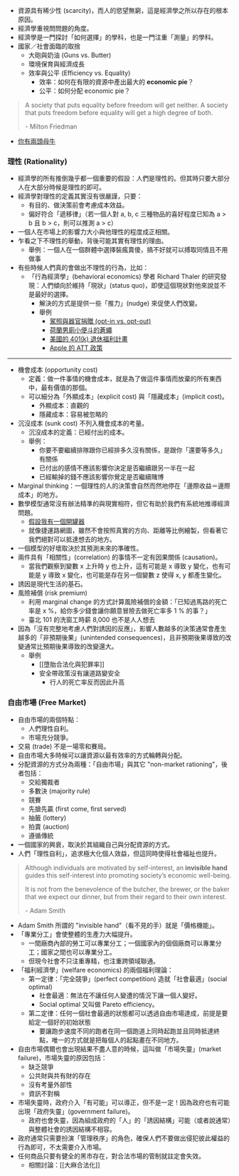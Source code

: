 - 資源具有稀少性 (scarcity)，而人的慾望無窮，這是經濟學之所以存在的根本原因。
- 經濟學重視問問題的角度。
- 經濟學是一門探討「如何選擇」的學科，也是一門注重「測量」的學科。
- 國家／社會面臨的取捨
    - 大砲與奶油 (Guns vs. Butter)
    - 環境保育與經濟成長
    - 效率與公平 (Efficiency vs. Equality)
        - 效率：如何在有限的資源中產出最大的 **economic pie**？
        - 公平：如何分配 economic pie？

>A society that puts equality before freedom will get neither. A society that puts freedom before equality will get a high degree of both.
>
>\- Milton Friedman

- [你有兩頭母牛](https://zh.wikipedia.org/zh-tw/%E4%BD%A0%E6%9C%89%E5%85%A9%E9%A0%AD%E6%AF%8D%E7%89%9B)

### 理性 (Rationality)

- 經濟學的所有推倒幾乎都一個重要的假設：人們是理性的。但其時只要大部分人在大部分時候是理性的即可。
- 經濟學對理性的定義其實沒有很嚴謹，只要：
    - 有目的、做決策前會考慮成本效益。
    - 偏好符合「遞移律」（若一個人對 a, b, c 三種物品的喜好程度已知為 a > b 且 b > c，則可以推測 a > c）
- 一個人在市場上的影響力大小與他理性的程度成正相關。
- 乍看之下不理性的舉動，背後可能其實有理性的理由。
    - 舉例：一個人在一個群體中選擇裝瘋賣傻，搞不好就可以搏取同情且不用做事
- 有些時候人們真的會做出不理性的行為，比如：
    - 「行為經濟學」(behavioral economics) 學者 Richard Thaler 的研究發現：人們傾向於維持「現狀」(status quo)，即使這個現狀對他來說並不是最好的選擇。
        - 解決的方式是提供一些「推力」(nudge) 來促使人們改變。
        - 舉例
            - [駕照與器官捐贈 (opt-in vs. opt-out)](https://www.life-source.org/latest/opt-in-vs-opt-out/)
            - [荷蘭男廁小便斗的蒼蠅](https://www.washingtonpost.com/news/wonk/wp/2017/10/09/whats-a-urinal-fly-and-what-does-it-have-to-with-winning-a-nobel-prize/)
            - [美國的 401(k) 退休福利計畫](https://www.usatoday.com/story/money/personalfinance/2015/08/13/auto-enrollment--401k-plans/30203375/)
            - [Apple 的 ATT 政策](https://support.apple.com/en-us/HT212025)

---

- 機會成本 (opportunity cost)
    - 定義：做一件事情的機會成本，就是為了做這件事情而放棄的所有東西中，最有價值的那個。
    - 可以細分為「外顯成本」(explicit cost) 與「隱藏成本」(implicit cost)。
        - 外顯成本：直觀的
        - 隱藏成本：容易被忽略的
- 沉沒成本 (sunk cost) 不列入機會成本的考量。
    - 沉沒成本的定義：已經付出的成本。
    - 舉例：
        - 你要不要繼續排隊跟你已經排多久沒有關係，是跟你「還要等多久」有關係
        - 已付出的感情不應該影響你決定是否繼續跟另一半在一起
        - 已經輸掉的錢不應該影響你覺定是否繼續賭博
- Marginal thinking：一個理性的人的決策會自然而然地停在「邊際收益＝邊際成本」的地方。
- 數學模型通常沒有辦法精準的與現實相符，但它有助於我們有系統地推導經濟問題。
    - [假設我有一個開罐器](https://zh.wikipedia.org/wiki/%E5%81%87%E8%AE%BE%E6%88%91%E4%BB%AC%E6%9C%89%E4%B8%80%E4%B8%AA%E5%BC%80%E7%BD%90%E5%99%A8)
    - 就像捷運路網圖，雖然不會按照真實的方向、距離等比例繪製，但看著它我們絕對可以抵達想去的地方。
- 一個模型的好壞取決於其預測未來的準確性。
- 兩件具有「相關性」(correlation) 的事情不一定有因果關係 (causation)。
    - 當我們觀察到變數 x 上升時 y 也上升，這有可能是 x 導致 y 變化，也有可能是 y 導致 x 變化，也可能是存在另一個變數 z 使得 x, y 都產生變化。
- 誘因是現代生活的基石。
- 風險補償 (risk premium)
    - 利用 marginal change 的方式計算風險補償的金額：「已知過馬路的死亡率是 x %，給你多少錢會讓你願意冒險去做死亡率多 1 % 的事？」
    - 臺北 101 的洗窗工時薪 8,000 也不是人人想去
- 因為「沒有完整地考慮人們對誘因的反應」，影響人數越多的決策通常會產生越多的「非預期後果」(unintended consequences)，且非預期後果導致的改變通常比預期後果導致的改變還大。
    - 舉例
        - [[墮胎合法化與犯罪率]]
        - 安全帶政策沒有讓道路變安全
            - 行人的死亡率反而因此升高

### 自由市場 (Free Market)

- 自由市場的兩個特點：
    - 人們理性自利。
    - 市場充分競爭。
- 交易 (trade) 不是一場零和賽局。
- 自由市場大多時候可以讓資源以最有效率的方式輪轉與分配。
- 分配資源的方式分為兩種：「自由市場」與其它 "non-market rationing"，後者包括：
    - 交給獨裁者
    - 多數決 (majority rule)
    - 競賽
    - 先搶先贏 (first come, first served)
    - 抽籤 (lottery)
    - 拍賣 (auction)
    - 遵循傳統
- 一個國家的興衰，取決於其組織自己與分配資源的方式。
- 人們「理性自利」，追求極大化個人效益，但這同時使得社會福祉也提升。

>Although individuals are motivated by self-interest, an **invisible hand** guides this self-interest into promoting society’s economic well-being.
>
>It is not from the benevolence of the butcher, the brewer, or the baker that we expect our dinner, but from their regard to their own interest.
>
> \- Adam Smith

- Adam Smith 所謂的 "invisible hand"（看不見的手）就是「價格機能」。
- 「專業分工」會使整體的生產力大幅提升。
    - 一間廠商內部的勞工可以專業分工；一個國家內的個個廠商可以專業分工；國家之間也可以專業分工。
    - 但現今社會不只注重專精，也注重跨領域聯通。
- 「福利經濟學」(welfare economics) 的兩個福利理論：
    - 第一定律：「完全競爭」(perfect competition) 造就「社會最適」(social optimal)
        - 社會最適：無法在不讓任何人變遭的情況下讓一個人變好。
        - Social optimal 又叫做 Pareto efficiency。
    - 第二定律：任何一個社會最適的狀態都可以透過自由市場達成，前提是要給定一個好的初始狀態
        - 要讓跑步速度不同的跑者在同一個跑道上同時起跑並且同時抵達終點，唯一的方式就是把每個人的起點畫在不同地方。
- 自由市場偶爾也會出現結果不盡人意的時候，這叫做「市場失靈」(market failure)，市場失靈的原因包括：
    - 缺乏競爭
    - 公共財與共有財的存在
    - 沒有考量外部性
    - 資訊不對稱
- 市場失靈時，政府介入「有可能」可以導正，但不是一定！因為政府也有可能出現「政府失靈」(government failure)。
    - 政府也會失靈，因為組成政府的「人」的「誘因結構」可能（或者說通常）與整體社會的誘因結構不相容。
- 政府通常只需要扮演「管理秩序」的角色，確保人們不要做出侵犯彼此權益的行為即可，不太需要介入市場。
- 任何商品只要有健全的黑市存在，對合法市場的管制就註定會失效。
    - 相關討論：[[大麻合法化]]
